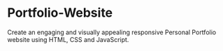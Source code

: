 # Portfolio-Website
Create an engaging and visually appealing responsive Personal Portfolio website using HTML, CSS and JavaScript.
